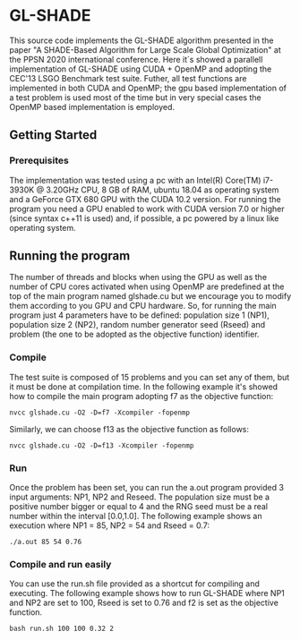 # GL-SHADE 
This source code implements the GL-SHADE algorithm presented in the paper "A SHADE-Based Algorithm for Large Scale Global Optimization" at the PPSN 2020 international conference. Here it´s showed a parallell implementation of GL-SHADE using CUDA + OpenMP and adopting the CEC'13 LSGO Benchmark test suite. Futher, all test functions are implemented in both CUDA and OpenMP; the gpu based implementation of a test problem is used most of the time but in very special cases the OpenMP based implementation is employed.

## Getting Started

### Prerequisites
The implementation was tested using a pc with an Intel(R) Core(TM) i7-3930K @ 3.20GHz CPU, 8 GB of RAM, ubuntu 18.04 as operating system and a GeForce GTX 680 GPU with the CUDA 10.2 version. For running the program you need a GPU enabled to work with CUDA version 7.0 or higher (since syntax c++11 is used) and, if possible, a pc powered by a linux like operating system.  

## Running the program 

The number of threads and blocks when using the GPU as well as the number of CPU cores activated when using OpenMP are predefined at the top of the main program named glshade.cu but we encourage you to modify them according to you GPU and CPU hardware. So, for running the main program just 4 parameters have to be defined: population size 1 (NP1), population size 2 (NP2), random number generator seed (Rseed) and problem (the one to be adopted as the objective function) identifier.  

### Compile

The test suite is composed of 15 problems and you can set any of them, but it must be done at compilation time. In the following example it's showed how to compile the main program adopting f7 as the objective function:    
```
nvcc glshade.cu -O2 -D=f7 -Xcompiler -fopenmp
```
Similarly, we can choose f13 as the objective function as follows:
```
nvcc glshade.cu -O2 -D=f13 -Xcompiler -fopenmp
```

### Run
Once the problem has been set, you can run the a.out program provided 3 input arguments: NP1, NP2 and Reseed. The population size must be a positive number bigger or equal to 4 and the RNG seed must be a real number within the interval [0.0,1.0]. The following example shows an execution where NP1 = 85, NP2 = 54 and Rseed = 0.7:

```
./a.out 85 54 0.76
```

### Compile and run easily

You can use the run.sh file provided as a shortcut for compiling and executing. The following example shows how to run GL-SHADE where NP1 and NP2 are set to 100, Rseed is set to 0.76 and f2 is set as the objective function.   

```
bash run.sh 100 100 0.32 2
```
